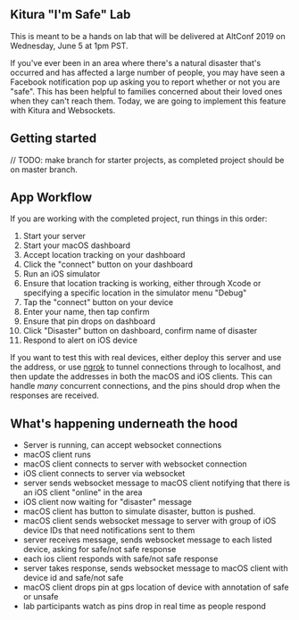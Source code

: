 ## Kitura "I'm Safe" Lab

This is meant to be a hands on lab that will be delivered at AltConf 2019 on Wednesday, June 5 at 1pm PST. 

If you've ever been in an area where there's a natural disaster that's occurred and has affected a large number of people, you may have seen a Facebook notification pop up asking you to report whether or not you are "safe". This has been helpful to families concerned about their loved ones when they can't reach them. Today, we are going to implement this feature with Kitura and Websockets.

## Getting started

// TODO: make branch for starter projects, as completed project should be on master branch.

## App Workflow

If you are working with the completed project, run things in this order:

1. Start your server
2. Start your macOS dashboard
3. Accept location tracking on your dashboard
3. Click the "connect" button on your dashboard
4. Run an iOS simulator
5. Ensure that location tracking is working, either through Xcode or specifying a specific location in the simulator menu "Debug"
6. Tap the "connect" button on your device
7. Enter your name, then tap confirm
8. Ensure that pin drops on dashboard
9. Click "Disaster" button on dashboard, confirm name of disaster
10. Respond to alert on iOS device

If you want to test this with real devices, either deploy this server and use the address, or use [ngrok](https://ngrok.com) to tunnel connections through to localhost, and then update the addresses in both the macOS and iOS clients. This can handle *many* concurrent connections, and the pins should drop when the responses are received.

## What's happening underneath the hood

- Server is running, can accept websocket connections
- macOS client runs
- macOS client connects to server with websocket connection
- iOS client connects to server via websocket
- server sends websocket message to macOS client notifying that there is an iOS client "online" in the area
- iOS client now waiting for "disaster" message
- macOS client has button to simulate disaster, button is pushed.
- macOS client sends websocket message to server with group of iOS device IDs that need notifications sent to them
- server receives message, sends websocket message to each listed device, asking for safe/not safe response
- each ios client responds with safe/not safe response
- server takes response, sends websocket message to macOS client with device id and safe/not safe
- macOS client drops pin at gps location of device with annotation of safe or unsafe
- lab participants watch as pins drop in real time as people respond

